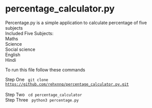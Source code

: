 # percentage_calculator.py
Percentage.py is a simple application to calculate percentage of five subjects <br>
Included Five Subjects:<br>
Maths<br>
Science<br>
Social science <br>
English <br>
Hindi<br>

To run this file follow these commands <br>

Step One <code> git clone https://github.com/rehxnnq/percentage_calculator.py.git </code><br>
Step Two <code> cd percentage_calculator </code> <br>
Step Three <code> python3 percentage.py<br>
